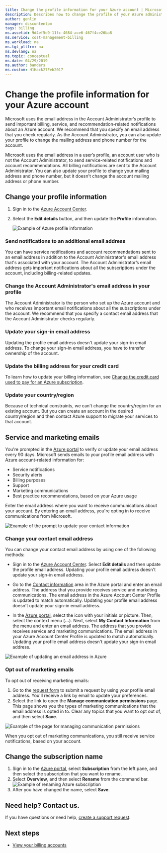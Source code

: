```yaml
---
title: Change the profile information for your Azure account | Microsoft Docs
description: Describes how to change the profile of your Azure administrative account and contact email address.
author: genlin
manager: dcscontentpm
tags: billing
ms.assetid: 9d4ef5d9-11fc-4684-ace6-467f4ce26ba8
ms.service: cost-management-billing
ms.workload: na
ms.tgt_pltfrm: na
ms.devlang: na
ms.topic: conceptual
ms.date: 04/29/2019
ms.author: banders
ms.custom: H1Hack27Feb2017
---
```

# Change the profile information for your Azure account

Microsoft uses the email address in the Account Administrator’s profile to send important billing, service, and recommendation-related notifications about an Azure account. We recommend that you specify an email address that you check regularly. As the Account Administrator, you can also update your profile to change the mailing address and phone number for the account.

Microsoft uses the email address in a user’s profile, an account user who is not the Account Administrator, to send service-related notifications and account recommendations. All billing notifications are sent to the Account Administrator. You can also update your profile to change your mailing address and phone number, but it doesn't change the account mailing address or phone number.

## Change your profile information

1. Sign in to the [Azure Account Center](https://account.azure.com/subscriptions).
1. Select the **Edit details** button, and then update the **Profile** information.

   ![Example of Azure profile information](./media/change-azure-account-profile/profile.png)

### Send notifications to an additional email address

You can have service notifications and account recommendations sent to an email address in addition to the Account Administrator's email address that's associated with your account. The Account Administrator’s email address gets important notifications about all the subscriptions under the account, including billing-related updates.

### Change the Account Administrator's email address in your profile

The Account Administrator is the person who set up the Azure account and who receives important email notifications about all the subscriptions under the account. We recommend that you specify a contact email address that the Account Administrator checks regularly.

### Update your sign-in email address

Updating the profile email address doesn't update your sign-in email address. To change your sign-in email address, you have to transfer ownership of the account.

### Update the billing address for your credit card

To learn how to update your billing information, see [Change the credit card used to pay for an Azure subscription](change-credit-card.md).

### Update your country/region

Because of technical constraints, we can't change the country/region for an existing account. But you can create an account in the desired country/region and then contact Azure support to migrate your services to that account.

## Service and marketing emails

You're prompted in the [Azure portal](https://portal.azure.com) to verify or update your email address every 90 days. Microsoft sends emails to your profile email address with Azure account-related information for:

- Service notifications
- Security alerts
- Billing purposes
- Support
- Marketing communications
- Best practice recommendations, based on your Azure usage

Enter the email address where you want to receive communications about your account. By entering an email address, you're opting in to receive communications from Microsoft.

![Example of the prompt to update your contact information](./media/change-azure-account-profile/update-contact-information.png)

### Change your contact email address

You can change your contact email address by using one of the following methods:

* Sign in to the [Azure Account Center](https://account.azure.com/subscriptions). Select **Edit details** and then update the profile email address. Updating your profile email address doesn't update your sign-in email address.

* Go to the [Contact information](https://portal.azure.com/#blade/HubsExtension/ContactInfoBlade) area in the Azure portal and enter an email address. The address that you provide receives service and marketing communications. The email address in the Azure Account Center Profile is updated to match automatically. Updating your profile email address doesn't update your sign-in email address.

* In the [Azure portal](https://portal.azure.com/#blade/HubsExtension/ContactInfoBlade), select the icon with your initials or picture. Then, select the context menu (**...**). Next, select **My Contact Information** from the menu and enter an email address. The address that you provide receives service and marketing communications. The email address in your Azure Account Center Profile is updated to match automatically. Updating your profile email address doesn't update your sign-in email address.

![Example of updating an email address in Azure](./media/change-azure-account-profile/azure-contact-information.png)

### Opt out of marketing emails

To opt out of receiving marketing emails:

1. Go to the [request form](https://account.microsoft.com/profile/permissions-link-request) to submit a request by using your profile email address. You'll receive a link by email to update your preferences.
2. Select the link to open the **Manage communication permissions** page. This page shows you the types of marketing communications that the email address is opted in to. Clear any topics that you want to opt out of, and then select **Save**.

![Example of the page for managing communication permissions](./media/change-azure-account-profile/manage-communication-permissions.png)

When you opt out of marketing communications, you still receive service notifications, based on your account.

## Change the subscription name

1. Sign in to the [Azure portal](https://portal.azure.com), select **Subscription** from the left pane, and then select the subscription that you want to rename.
1. Select **Overview**, and then select **Rename** from the command bar.
    ![Example of renaming Azure subscription](./media/change-azure-account-profile/rename-sub.png)
1. After you have changed the name, select **Save**.

## Need help? Contact us.

If you have questions or need help, [create a support request](https://go.microsoft.com/fwlink/?linkid=2083458).

## Next steps
- [View your billing accounts](view-all-accounts.md)
